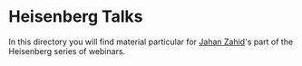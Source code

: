 # Heisenberg Talks

In this directory you will find material particular for [Jahan Zahid](https://github.com/jzox)'s part of the Heisenberg series of webinars.
